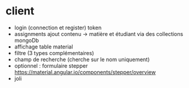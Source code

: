 # client

- login (connection et register)  token 
- assignments ajout contenu -> matière et étudiant via des collections mongoDb   
- affichage table material
- filtre (3 types complémentaires) 
- champ de recherche (cherche sur le nom uniquement) 
- optionnel : formulaire stepper      https://material.angular.io/components/stepper/overview 
- joli
